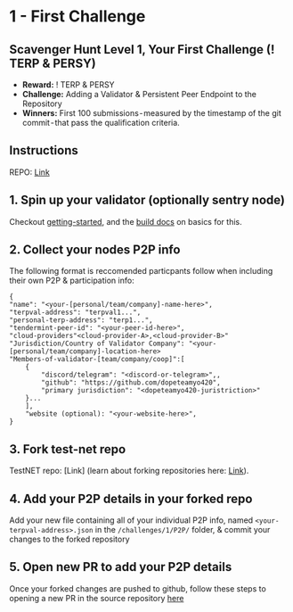 # 1 - First Challenge
## Scavenger Hunt Level 1, Your First Challenge (! TERP & PERSY)
- **Reward:** ! TERP & PERSY
- **Challenge:** Adding a Validator & Persistent Peer Endpoint to the Repository
- **Winners:** First 100 submissions - measured by the timestamp of the git commit - that pass the qualification criteria.

## Instructions
REPO: [Link](https://github.com/terpnetwork/scavenger-hunt/tree/main/challenge-1)
## 1. Spin up your validator (optionally sentry node)
Checkout [getting-started](https://docs.terp.network/overview/getting-started), and the [build docs](https://docs.terp.network/terp-core/build) on basics for this. 

## 2. Collect your nodes P2P info 
The following format is reccomended particpants follow when including their own P2P & participation info:
```
{
"name": "<your-[personal/team/company]-name-here>",
"terpval-address": "terpval1...",
"personal-terp-address": "terp1...",
"tendermint-peer-id": "<your-peer-id-here>",
"cloud-providers"<cloud-provider-A>,<cloud-provider-B>"
"Jurisdiction/Country of Validator Company": "<your-[personal/team/company]-location-here>
"Members-of-validator-[team/company/coop]":[
    {
        "discord/telegram": "<discord-or-telegram>",,
        "github": "https://github.com/dopeteamyo420",
        "primary jurisdiction": "<dopeteamyo420-juristriction>"
    }...
    ],
    "website (optional): "<your-website-here>",
}
```
## 3. Fork test-net repo
TestNET repo: [Link] (learn about forking repositories here: [Link](https://docs.github.com/en/get-started/quickstart/fork-a-repo)).
## 4. Add your P2P details in your forked repo
Add your new file containing all of your individual P2P info, named `<your-terpval-address>.json` in the `/challenges/1/P2P/` folder, & commit your changes to the forked repository
## 5. Open new PR to add your P2P details 
Once your forked changes are pushed to github, follow these steps to opening a new PR in the source repository [here](https://github.com/terpnetwork/scavenger-hunt)